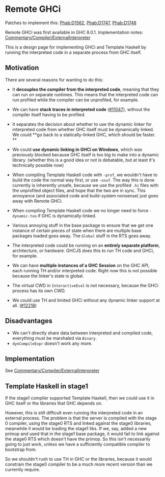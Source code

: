 # Remote GHCi



Patches to implement this: [
Phab:D1562](https://phabricator.haskell.org/D1562), [
Phab:D1747](https://phabricator.haskell.org/D1747), [
Phab:D1748](https://phabricator.haskell.org/D1748)



Remote GHCi was first available in GHC 8.0.1.  Implementation notes: [Commentary/Compiler/ExternalInterpreter](commentary/compiler/external-interpreter)



This is a design page for implementing GHCi and Template Haskell by running the interpreted code in a separate process from GHC itself.  


## Motivation



There are several reasons for wanting to do this:


- It **decouples the compiler from the interpreted code**, meaning that they can run on separate runtimes.  This means that the interpreted code can run profiled while the compiler can be unprofiled, for example.   

- We can have **stack traces in interpreted code** ([\#11047](http://gitlabghc.nibbler/ghc/ghc/issues/11047)), without the compiler itself having to be profiled.

- It separates the decision about whether to use the dynamic linker for interpreted code from whether GHC itself must be dynamically linked.  We could **go back to a statically-linked GHC, which should be faster.
  **

- We could **use dynamic linking in GHCi on Windows**, which was previously blocked because GHC itself is too big to make into a dynamic library. (whether this is a good idea or not is debatable, but at least it's technically possible now)

- When compiling Template Haskell code with `-prof`, we wouldn't have to build the code the normal way first, or use `-osuf`.  The way this is done currently is inherently unsafe, because we use the profiled `.hi` files with the unprofiled object files, and hope that the two are in sync.  This annoyance (and associated code and build-system nonsense) just goes away with Remote GHCi.

- When compiling Template Haskell code we no longer need to force `-dynamic-too` if GHC is dynamically-linked.

- Various annoying stuff in the base package to ensure that we get one instance of certain pieces of state when there are multiple base packages loaded goes away.  The `Global` stuff in the RTS goes away.

- The interpreted code could be running on an **entirely separate platform**, architecture, or hardware.  GHCJS does this to run TH code and GHCi, for example.

- We can have **multiple instances of a GHC Session** on the GHC API, each running TH and/or interpreted code.  Right now this is not possible because the linker's state is global.

- The virtual CWD in `InteractiveEval` is not necessary, because the GHCi process has its own CWD.

- We could use TH and limited GHCi without any dynamic linker support at all. ([\#12218](http://gitlabghc.nibbler/ghc/ghc/issues/12218))

## Disadvantages


- We can't directly share data between interpreted and compiled code, everything must be marshaled via `Binary`.
- `dynCompileExpr` doesn't work any more.

## Implementation



See [Commentary/Compiler/ExternalInterpreter](commentary/compiler/external-interpreter)


## Template Haskell in stage1



If the stage1 compiler supported Template Haskell, then we could use it in GHC itself or the libraries that GHC depends on.  



However, this is still difficult even running the interpreted code in an external process.  The problem is that the server is compiled with the stage 0 compiler, using the stage0 RTS and linked against the stage0 libraries, meanwhile it would be loading the stage1 libs.  If we, say, added a new primop and used that in the stage1 base package, it would fail to link against the stage0 RTS which doesn't have the primop.  So this isn't necessarily going to just work, unless we have a sufficiently compatible compiler to bootstrap from.



So we shouldn't rush to use TH in GHC or the libraries, because it would constrain the stage0 compiler to be a much more recent version than we currently require.


